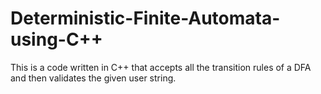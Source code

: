 # Deterministic-Finite-Automata-using-C++
This is a code written in C++ that accepts all the transition rules of a DFA and then validates the given user string.
